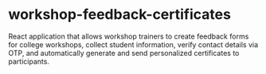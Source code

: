 # workshop-feedback-certificates
React application that allows workshop trainers to create feedback forms for college workshops, collect student information, verify contact details via OTP, and automatically generate and send personalized certificates to participants.
